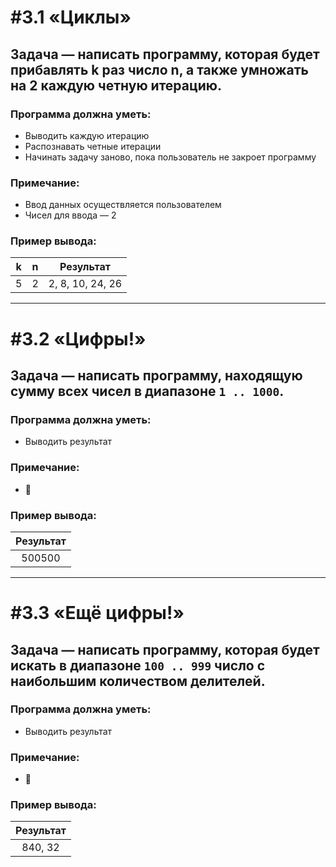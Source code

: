 # #3.1 «Циклы»

## Задача — написать программу, которая будет прибавлять k раз число n, а также умножать на 2 каждую четную итерацию.

### Программа должна уметь:

- Выводить каждую итерацию
- Распознавать четные итерации
- Начинать задачу заново, пока пользователь не закроет программу

### Примечание:

- Ввод данных осуществляется пользователем
- Чисел для ввода — 2

### Пример вывода:

| k | n | Результат |
| :---: | :---: | :---: |
| 5 | 2 | 2, 8, 10, 24, 26 |
---
# #3.2 «Цифры!»

## Задача — написать программу, находящую сумму всех чисел в диапазоне `1 .. 1000`.

### Программа должна уметь:

- Выводить результат

### Примечание:

- 🧩

### Пример вывода:

| Результат |
| :---: |
| 500500 |
---
# #3.3 «Ещё цифры!»

## Задача — написать программу, которая будет искать в диапазоне `100 .. 999` число с наибольшим количеством делителей.

### Программа должна уметь:

- Выводить результат

### Примечание:

- 🧩

### Пример вывода:

| Результат |
| :---: |
| 840, 32 |
